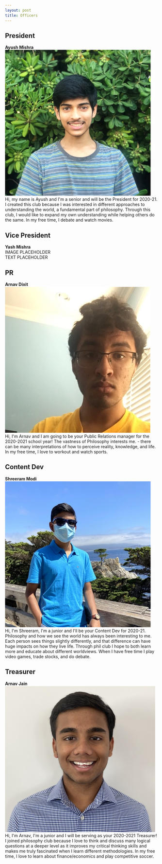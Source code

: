 ```yaml
---
layout: post
title: Officers
---
```

## President
**Ayush Mishra**  
![Ayush](assets/ayush.jpg)  
Hi, my name is Ayush and I'm a senior and will be the President for 2020-21. I created this club because I was interested in different approaches to understanding the world, a fundamental part of philosophy. Through this club, I would like to expand my own understanding while helping others do the same. In my free time, I debate and watch movies.  

## Vice President
**Yash Mishra**  
IMAGE PLACEHOLDER  
TEXT PLACEHOLDER  

## PR 
**Arnav Dixit**  
![ArnavD](assets/ArnavD.jpg)  
Hi, I'm Arnav and I am going to be your Public Relations manager for the 2020-2021 school year! The vastness of Philosophy interests me. - there can be many interpretations of how to perceive reality, knowledge, and life. In my free time, I love to workout and watch sports.

## Content Dev
**Shreeram Modi**  
![Shreeram](assets/shreeram.jpg)  
Hi, I'm Shreeram, I'm a junior and I'll be your Content Dev for 2020-21. Philosophy and how we see the world has always been interesting to me. Each person sees things slightly differently, and that difference can have huge impacts on how they live life. Through phil club I hope to both learn more and educate about different worldviews. When I have free time I play video games, trade stocks, and do debate.

## Treasurer
**Arnav Jain**  
![ArnavJ](assets/ArnavJ.jpg)  
Hi, I'm Arnav, I'm a junior and I will be serving as your 2020-2021 Treasurer! I joined philosophy club because I love to think and discuss many logical questions at a deeper level as it improves my critical thinking skills and makes me truly fascinated when I learn different methodologies. In my free time, I love to learn about finance/economics and play competitive soccer.
